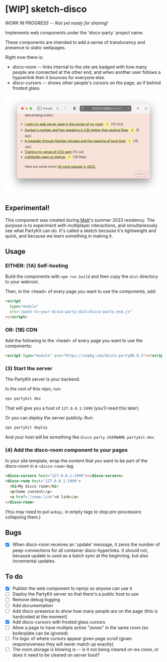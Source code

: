 # [WIP] sketch-disco

_WORK IN PROGRESS -- Not yet ready for sharing!_

Implements web components under the 'disco-party' project name.

These components are intended to add a sense of translucency and presence to static webpages.

Right now there is:

- disco-room -- links internal to the site are badged with how many people are connected at the other end, and when another user follows a hypoerlink then it bounces for everyone else.
- disco-cursors -- shows other people's cursors on the page, as if behind frosted glass.

![image](/assets/peep.png)

## Experimental!

This component was created during [Matt](https://interconnected.org)'s summer 2023 residency. The purpose is to experiment with multiplayer interactions, and simultaneously see what PartyKit can do. It's called a sketch because it's lightweight and quick, and because we learn something in making it.

## Usage

### EITHER: (1A) Self-hosting

Build the components with `npm run build` and then copy the `dist` directory to your webroot.

Then, in the \<head> of every page you want to use the components, add:

```html
<script
  type="module"
  src="/path-to-your-disco-party-dist/disco-party.esm.js"
></script>
```

### OR: (1B) CDN

Add the following to the \<head> of every page you want to use the components:

```html
<script type="module" src="https://unpkg.com/disco-party@0.0.3"></script>
```

### (3) Start the server

The PartyKit server is your backend.

In the root of this repo, run:

```bash
npx partykit dev
```

That will give you a host of `127.0.0.1:1999` (you'll need this later).

Or you can deploy the server publicly. Run:

```bash
npx partykit deploy
```

And your host will be something like `disco-party.USERNAME.partykit.dev`.

### (4) Add the disco-room component to your pages

In your site template, wrap the content that you want to be part of the disco-room in a `<disco-room>` tag.

```html
<disco-cursors host="127.0.0.1:1999"></disco-cursors>
<disco-room host="127.0.0.1:1999">
  <h1>My disco room</h1>
  <p>Some content</p>
  <a href="/some-link">A link</a>
</disco-room>
```

(You may need to put `&nbsp;` in empty tags to stop pre-processors collapsing them.)

## Bugs

- [x] When disco-room receives an 'update' message, it zeros the number of peep-connections for all container disco-hyperlinks. It should not, because update is used as a batch sync at the beginning, but also incremental updates.

## To do

- [x] Publish the web component to npmjs so anyone can use it
- [ ] Deploy the PartyKit server so that there's a public host to use
- [ ] Remove debug logging
- [ ] Add documentation
- [ ] Add disco-presence to show how many people are on the page (this is hardcoded at the moment)
- [x] Add disco-cursors with frosted glass cursors
- [ ] Allow a page to have multiple active "zones" in the same room (so boilerplate can be ignored)
- [ ] Fix logic of where cursors appear given page scroll (given responsiveness they will never match up exactly)
- [ ] The room.storage is blowing is -- is it not being cleared on ws close, or does it need to be cleared on server boot?
